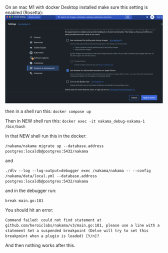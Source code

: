 On an mac M1 with docker Desktop installed make sure this setting is enabled (Rosetta):
![Screenshot 2023-09-22 at 9.44.35 AM.png](Screenshot%202023-09-22%20at%209.44.35%20AM.png)

then in a shell run this:
`docker compose up` 

Then in NEW shell run this:
`docker exec -it nakama_debug-nakama-1 /bin/bash`

In that NEW shell run this in the docker:

`/nakama/nakama migrate up --database.address postgres:localdb@postgres:5432/nakama`

and

`./dlv --log --log-output=debugger exec /nakama/nakama -- --config /nakama/data/local.yml --database.address postgres:localdb@postgres:5432/nakama`

and in the debugger run:

`break main.go:181`

You should hit an error:

`Command failed: could not find statement at github.com/heroiclabs/nakama/v3/main.go:181, please use a line with a statement
Set a suspended breakpoint (Delve will try to set this breakpoint when a plugin is loaded) [Y/n]?
`

And then nothing works after this. 
